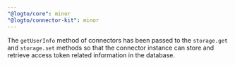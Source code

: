 ```yaml
---
"@logto/core": minor
"@logto/connector-kit": minor
---
```


The `getUserInfo` method of connectors has been passed to the `storage.get` and `storage.set` methods so that the connector instance can store and retrieve access token related information in the database.
